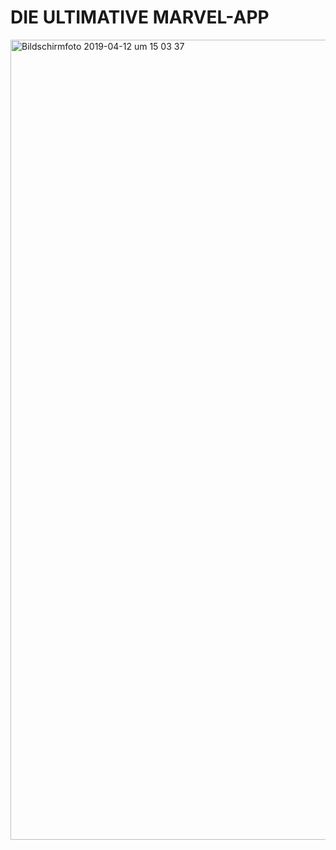 # DIE ULTIMATIVE MARVEL-APP

<img width="1280" alt="Bildschirmfoto 2019-04-12 um 15 03 37" src="https://user-images.githubusercontent.com/42578525/56039288-3e838500-5d34-11e9-9c0a-827cca510529.png">


